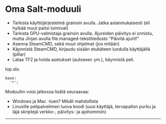 # Oma Salt-moduuli

* Tarkista käyttöjärjestelmä grainsin avulla. Jatka asianmukaisesti (eli hylkää muut paitsi toimivat)
* Tarkista GPU-valmistaja grainsin avulla. Ajureiden päivitys ei onnistu, mutta Jinjan avulla file.managed-tekstitiedosto "Päivitä ajurit!"
* Asenna SteamCMD, sekä muut ohjelmat (jos mitään)
* Käynnistä SteamCMD, kirjaudu sisään etukäteen luodulla käyttäjällä (pillar)
* Lataa TF2 ja hoida asetukset (autoexec ym.), käynnistä peli.

top.sls:

```
base:
  '*':
```
Moduuliin voisi jatkossa lisätä seuraavaa:
* Windows ja Mac -tuen? Mikäli mahdollista
* Linuxille pelipalvelimen luova koodi (uusi käyttäjä, tervapallon purku ja läjä skriptejä verkko-, päivitys- ja ajohommiin)

---
